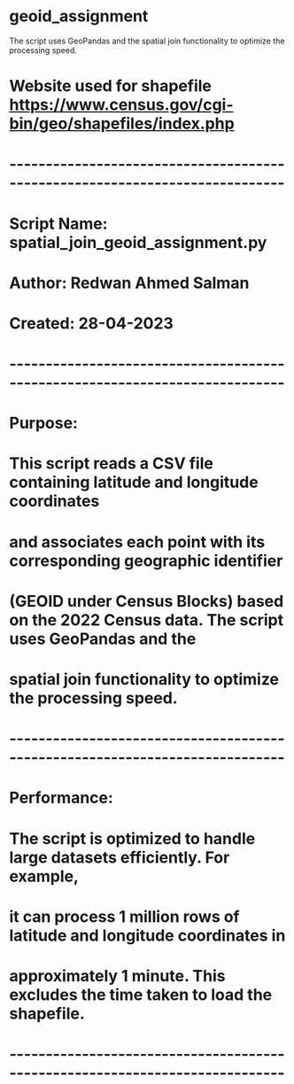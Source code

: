 # geoid_assignment
The script uses GeoPandas and the spatial join functionality to optimize the processing speed.

# Website used for shapefile https://www.census.gov/cgi-bin/geo/shapefiles/index.php
# ----------------------------------------------------------------------------
# Script Name: spatial_join_geoid_assignment.py
# Author: Redwan Ahmed Salman
# Created: 28-04-2023
# ----------------------------------------------------------------------------
# Purpose:
# This script reads a CSV file containing latitude and longitude coordinates
# and associates each point with its corresponding geographic identifier
# (GEOID under Census Blocks) based on the 2022 Census data. The script uses GeoPandas and the
# spatial join functionality to optimize the processing speed.
# ----------------------------------------------------------------------------
# Performance:
# The script is optimized to handle large datasets efficiently. For example,
# it can process 1 million rows of latitude and longitude coordinates in
# approximately 1 minute. This excludes the time taken to load the shapefile.
# ----------------------------------------------------------------------------
